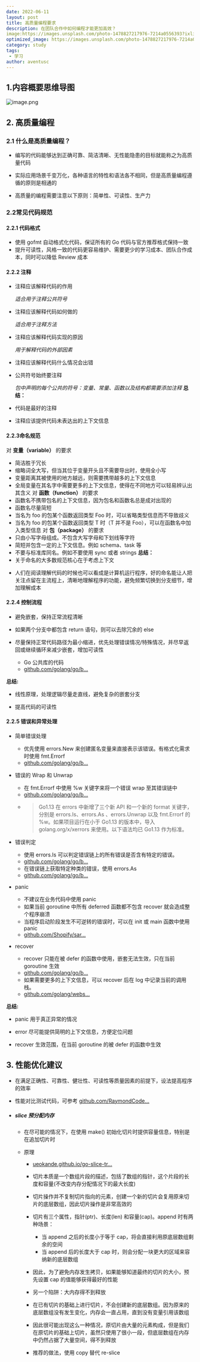 ```yaml
---
date: 2022-06-11
layout: post
title: 高质量编程要求
description: 在团队合作中如何编程才能更加高效？
image:https://images.unsplash.com/photo-1478827217976-7214a0556393?ixlib=rb-0.3.5&q=80&fm=jpg&crop=entropy&cs=tinysrgb&w=1080&fit=max&ixid=eyJhcHBfaWQiOjcwOTV9&s=ecf54d4295e5fcf6e1a914d8ccbe37ad
optimized_image: https://images.unsplash.com/photo-1478827217976-7214a0556393?ixlib=rb-0.3.5&q=80&fm=jpg&crop=entropy&cs=tinysrgb&w=1080&fit=max&ixid=eyJhcHBfaWQiOjcwOTV9&s=ecf54d4295e5fcf6e1a914d8ccbe37ad
category: study
tags:
 - 学习
author: aventusc
---
```

## 1.内容概要思维导图

![image.png](https://p6-juejin.byteimg.com/tos-cn-i-k3u1fbpfcp/498f1358e1a044d1ab597f7d9ff38ee4~tplv-k3u1fbpfcp-watermark.image?)

## 2. 高质量编程
### 2.1 什么是高质量编程？
-   编写的代码能够达到正确可靠、简洁清晰、无性能隐患的目标就能称之为高质量代码

<!---->

-   实际应用场景千变万化，各种语言的特性和语法各不相同，但是高质量编程遵循的原则是相通的

<!---->

-   高质量的编程需要注意以下原则：简单性、可读性、生产力
### 2.2常见代码规范
#### 2.2.1 代码格式
-   使用 gofmt 自动格式化代码，保证所有的 Go 代码与官方推荐格式保持一致
-   提升可读性，风格一致的代码更容易维护、需要更少的学习成本、团队合作成本，同时可以降低 Review 成本
#### 2.2.2 注释
-   注释应该解释代码的作用

    *适合用于注释公共符号*

<!---->

-   注释应该解释代码如何做的

    *适合用于注释方法*

<!---->

-   注释应该解释代码实现的原因

    *用于解释代码的外部因素*
<!---->

-   注释应该解释代码什么情况会出错

<!---->

-   公共符号始终要注释

    *包中声明的每个公共的符号：变量、常量、函数以及结构都需要添加注释*
**总结：**
-   代码是最好的注释

<!---->

-   注释应该提供代码未表达出的上下文信息

#### 2.2.3命名规范
对 **变量（variable）** 的要求
-   简洁胜于冗长
-   缩略词全大写，但当其位于变量开头且不需要导出时，使用全小写
-   变量距离其被使用的地方越远，则需要携带越多的上下文信息
-   全局变量在其名字中需要更多的上下文信息，使得在不同地方可以轻易辨认出其含义
对 **函数（function）** 的要求
-   函数名不携带包名的上下文信息，因为包名和函数名总是成对出现的
-   函数名尽量简短
-   当名为 foo 的包某个函数返回类型 Foo 时，可以省略类型信息而不导致歧义
-   当名为 foo 的包某个函数返回类型 T 时（T 并不是 Foo），可以在函数名中加入类型信息
对 **包（package）** 的要求
-   只由小写字母组成。不包含大写字母和下划线等字符
-   简短并包含一定的上下文信息。例如 schema、task 等
-   不要与标准库同名。例如不要使用 sync 或者 strings
**总结：**
-   关于命名的大多数规范核心在于考虑上下文

<!---->

-   人们在阅读理解代码的时候也可以看成是计算机运行程序，好的命名能让人把关注点留在主流程上，清晰地理解程序的功能，避免频繁切换到分支细节，增加理解成本

#### 2.2.4 控制流程

-   避免嵌套，保持正常流程清晰

<!---->

-   如果两个分支中都包含 return 语句，则可以去除冗余的 else

<!---->

-   尽量保持正常代码路径为最小缩进，优先处理错误情况/特殊情况，并尽早返回或继续循环来减少嵌套，增加可读性

    -   Go 公共库的代码
    -   [github.com/golang/go/b…](https://link.juejin.cn?target=https%3A%2F%2Fgithub.com%2Fgolang%2Fgo%2Fblob%2Fmaster%2Fsrc%2Fbufio%2Fbufio.go%23L277 "https://github.com/golang/go/blob/master/src/bufio/bufio.go#L277")

**总结:**

-   线性原理，处理逻辑尽量走直线，避免复杂的嵌套分支

<!---->

-   提高代码的可读性

#### 2.2.5 错误和异常处理

-   简单错误处理

    -   优先使用 errors.New 来创建匿名变量来直接表示该错误。有格式化需求时使用 fmt.Errorf
    -   [github.com/golang/go/b…](https://link.juejin.cn?target=https%3A%2F%2Fgithub.com%2Fgolang%2Fgo%2Fblob%2Fmaster%2Fsrc%2Fnet%2Fhttp%2Fclient.go%23L802 "https://github.com/golang/go/blob/master/src/net/http/client.go#L802")

<!---->

-   错误的 Wrap 和 Unwrap

    -   在 fmt.Errorf 中使用 %w 关键字来将一个错误 wrap 至其错误链中
    -   [github.com/golang/go/b…](https://link.juejin.cn?target=https%3A%2F%2Fgithub.com%2Fgolang%2Fgo%2Fblob%2Fmaster%2Fsrc%2Fcmd%2Fgo%2Finternal%2Fwork%2Fexec.go%23L983 "https://github.com/golang/go/blob/master/src/cmd/go/internal/work/exec.go#L983")
    -   > Go1.13 在 errors 中新增了三个新 API 和一个新的 format 关键字，分别是 errors.Is、errors.As 、errors.Unwrap 以及 fmt.Errorf 的 %w。如果项目运行在小于 Go1.13 的版本中，导入 golang.org/x/xerrors 来使用。以下语法均已 Go1.13 作为标准。

<!---->

-   错误判定

    -   使用 errors.Is 可以判定错误链上的所有错误是否含有特定的错误。
    -   [github.com/golang/go/b…](https://link.juejin.cn?target=https%3A%2F%2Fgithub.com%2Fgolang%2Fgo%2Fblob%2Fmaster%2Fsrc%2Fcmd%2Fgo%2Finternal%2Fmodfetch%2Fsumdb.go%23L208 "https://github.com/golang/go/blob/master/src/cmd/go/internal/modfetch/sumdb.go#L208")
    -   在错误链上获取特定种类的错误，使用 errors.As
    -   [github.com/golang/go/b…](https://link.juejin.cn?target=https%3A%2F%2Fgithub.com%2Fgolang%2Fgo%2Fblob%2Fmaster%2Fsrc%2Ferrors%2Fwrap_test.go%23L255 "https://github.com/golang/go/blob/master/src/errors/wrap_test.go#L255")

<!---->

-   panic

    -   不建议在业务代码中使用 panic
    -   如果当前 goroutine 中所有 deferred 函数都不包含 recover 就会造成整个程序崩溃
    -   当程序启动阶段发生不可逆转的错误时，可以在 init 或 main 函数中使用 panic
    -   [github.com/Shopify/sar…](https://link.juejin.cn?target=https%3A%2F%2Fgithub.com%2FShopify%2Fsarama%2Fblob%2Fmain%2Fexamples%2Fconsumergroup%2Fmain.go%23L94 "https://github.com/Shopify/sarama/blob/main/examples/consumergroup/main.go#L94")

<!---->

-   recover

    -   recover 只能在被 defer 的函数中使用，嵌套无法生效，只在当前 goroutine 生效
    -   [github.com/golang/go/b…](https://link.juejin.cn?target=https%3A%2F%2Fgithub.com%2Fgolang%2Fgo%2Fblob%2Fmaster%2Fsrc%2Ffmt%2Fscan.go%23L247 "https://github.com/golang/go/blob/master/src/fmt/scan.go#L247")
    -   如果需要更多的上下文信息，可以 recover 后在 log 中记录当前的调用栈。
    -   [github.com/golang/webs…](https://link.juejin.cn?target=https%3A%2F%2Fgithub.com%2Fgolang%2Fwebsite%2Fblob%2Fmaster%2Finternal%2Fgitfs%2Ffs.go%23L228 "https://github.com/golang/website/blob/master/internal/gitfs/fs.go#L228")

**总结:**

-   panic 用于真正异常的情况

<!---->

-   error 尽可能提供简明的上下文信息，方便定位问题

<!---->

-   recover 生效范围，在当前 goroutine 的被 defer 的函数中生效

## 3. 性能优化建议

-   在满足正确性、可靠性、健壮性、可读性等质量因素的前提下，设法提高程序的效率

<!---->

-   性能对比测试代码，可参考 [github.com/RaymondCode…](https://link.juejin.cn?target=https%3A%2F%2Fgithub.com%2FRaymondCode%2Fgo-practice "https://github.com/RaymondCode/go-practice")

<!---->

-   ##### slice 预分配内存

    -   在尽可能的情况下，在使用 make() 初始化切片时提供容量信息，特别是在追加切片时

    -   原理

        -   [ueokande.github.io/go-slice-tr…](https://link.juejin.cn?target=https%3A%2F%2Fueokande.github.io%2Fgo-slice-tricks%2F "https://ueokande.github.io/go-slice-tricks/")

        -   切片本质是一个数组片段的描述，包括了数组的指针，这个片段的长度和容量(不改变内存分配情况下的最大长度)

        -   切片操作并不复制切片指向的元素，创建一个新的切片会复用原来切片的底层数组，因此切片操作是非常高效的

        -   切片有三个属性，指针(ptr)、长度(len) 和容量(cap)。append 时有两种场景：

            -   当 append 之后的长度小于等于 cap，将会直接利用原底层数组剩余的空间
            -   当 append 后的长度大于 cap 时，则会分配一块更大的区域来容纳新的底层数组

        -   因此，为了避免内存发生拷贝，如果能够知道最终的切片的大小，预先设置 cap 的值能够获得最好的性能

        -   另一个陷阱：大内存得不到释放

        -   在已有切片的基础上进行切片，不会创建新的底层数组。因为原来的底层数组没有发生变化，内存会一直占用，直到没有变量引用该数组
        -   因此很可能出现这么一种情况，原切片由大量的元素构成，但是我们在原切片的基础上切片，虽然只使用了很小一段，但底层数组在内存中仍然占据了大量空间，得不到释放
        -   推荐的做法，使用 copy 替代 re-slice


















